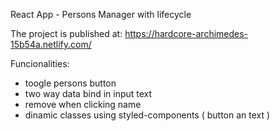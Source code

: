 React App - Persons Manager with lifecycle

The project is published at: https://hardcore-archimedes-15b54a.netlify.com/

Funcionalities:

 * toogle persons button
 * two way data bind in input text
 * remove when clicking name
 * dinamic classes using styled-components ( button an text )
